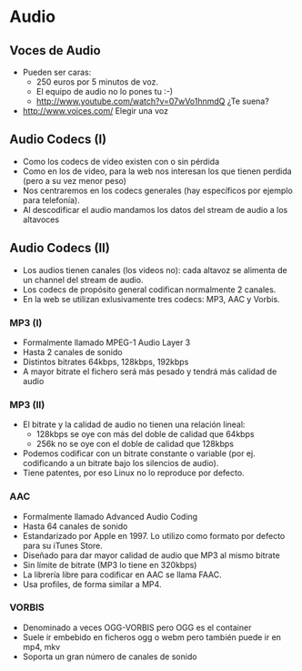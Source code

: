 # Audio



## Voces de Audio
- Pueden ser caras:
    - 250 euros por 5 minutos de voz. 
    - El equipo de audio no lo pones tu :-)
    - <http://www.youtube.com/watch?v=07wVo1hnmdQ> ¿Te suena?
- <http://www.voices.com/> Elegir una voz


## Audio Codecs (I)
- Como los codecs de video existen con o sin pérdida
- Como en los de video, para la web nos interesan los que tienen perdida (pero a su vez menor peso)
- Nos centraremos en los codecs generales (hay específicos por ejemplo para telefonía).
- Al descodificar el audio mandamos los datos del stream de audio a los altavoces


## Audio Codecs (II)
- Los audios tienen canales (los videos no): cada altavoz se alimenta de un channel del stream de audio.
- Los codecs de propósito general codifican normalmente 2 canales.
- En la web se utilizan exlusivamente tres codecs: MP3, AAC y Vorbis.


### MP3 (I)
- Formalmente llamado MPEG-1 Audio Layer 3
- Hasta 2 canales de sonido
- Distintos bitrates 64kbps, 128kbps, 192kbps 
- A mayor bitrate el fichero será más pesado y tendrá más calidad de audio


### MP3 (II)
- El bitrate y la calidad de audio no tienen una relación lineal: 
    - 128kbps se oye con más del doble de calidad que 64kbps
    - 256k no se oye con el doble de calidad que 128kbps
- Podemos codificar con un bitrate constante o variable (por ej. codificando a un bitrate bajo los silencios de audio).
- Tiene patentes, por eso Linux no lo reproduce por defecto.


### AAC
- Formalmente llamado Advanced Audio Coding
- Hasta 64 canales de sonido
- Estandarizado por Apple en 1997. Lo utilizo como formato por defecto para su iTunes Store.
- Diseñado para dar mayor calidad de audio que MP3 al mismo bitrate
- Sin límite de bitrate (MP3 lo tiene en 320kbps)
- La librería libre para codificar en AAC se llama FAAC.
- Usa profiles, de forma similar a MP4.


### VORBIS
- Denominado a veces OGG-VORBIS pero OGG es el container
- Suele ir embebido en ficheros ogg o webm pero también puede ir en mp4, mkv 
- Soporta un gran número de canales de sonido




